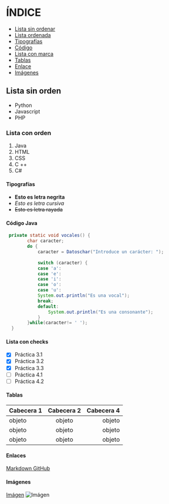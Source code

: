 # ÍNDICE
* [Lista sin ordenar](#lista1)
* [Lista ordenada](#lista2)
* [Tipografías](#tipografia)
* [Código](#codigo)
* [Lista con marca](#lista3)
* [Tablas](#tabla)
* [Enlace](#enlace)
* [Imágenes](#imagenes)


## Lista sin orden<a name="lista1">
- Python
- Javascript 
- PHP

### Lista con orden<a name="lista2">
1.  Java
2.  HTML
3.  CSS
4.  C ++
5.  C#

#### Tipografías<a name="tipografia">
- **Esto es letra negrita**
- *Esto es letra cursiva*
- ~~Esto es letra rayada~~

#### **Código Java**<a name="codigo">
```java
 private static void vocales() {
		char caracter;
		do {
			caracter = Datoschar("Introduce un carácter: ");
			
			switch (caracter) {
			case 'a':
			case 'e':
			case 'i':
			case 'o':
			case 'u':
			System.out.println("Es una vocal");
			break;
			default:
				System.out.println("Es una consonante");
			}
		}while(caracter!= ' ');
  }
````

#### Lista con checks<a name="lista3">
- [x] Práctica 3.1
- [x] Práctica 3.2
- [x] Práctica 3.3
- [ ] Práctica 4.1
- [ ] Práctica 4.2

#### Tablas<a name="tabla">

| Cabecera 1 | Cabecera 2 | Cabecera 4 |
|----------|:-------------:|------:|
| objeto |  objeto | objeto |
| objeto |  objeto   |  objeto |
| objeto |  objeto |   objeto |

#### Enlaces<a name="enlace">

[Markdown GitHub](https://docs.github.com/es/get-started/writing-on-github/getting-started-with-writing-and-formatting-on-github/basic-writing-and-formatting-syntax)

#### Imágenes<a name="imagenes">

[Imágen](https://www.zbw-mediatalk.eu/wp-content/uploads/2015/09/github-cover.jpg)
![Imágen](https://www.zbw-mediatalk.eu/wp-content/uploads/2015/09/github-cover.jpg)
